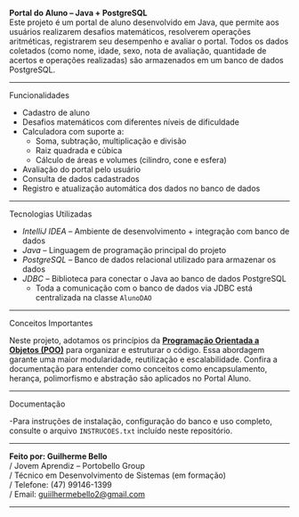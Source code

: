 **Portal do Aluno – Java + PostgreSQL**  
Este projeto é um portal de aluno desenvolvido em Java, que permite aos usuários realizarem desafios matemáticos, resolverem operações aritméticas, registrarem seu desempenho e avaliar o portal. Todos os dados coletados (como nome, idade, sexo, nota de avaliação, quantidade de acertos e operações realizadas) são armazenados em um banco de dados PostgreSQL.

---
Funcionalidades
- Cadastro de aluno  
- Desafios matemáticos com diferentes níveis de dificuldade  
- Calculadora com suporte a:
  - Soma, subtração, multiplicação e divisão  
  - Raiz quadrada e cúbica  
  - Cálculo de áreas e volumes (cilindro, cone e esfera)  
- Avaliação do portal pelo usuário  
- Consulta de dados cadastrados  
- Registro e atualização automática dos dados no banco de dados  
---
Tecnologias Utilizadas
- *IntelliJ IDEA* – Ambiente de desenvolvimento + integração com banco de dados  
- *Java* – Linguagem de programação principal do projeto  
- *PostgreSQL* – Banco de dados relacional utilizado para armazenar os dados  
- *JDBC* – Biblioteca para conectar o Java ao banco de dados PostgreSQL  
  - Toda a comunicação com o banco de dados via JDBC está centralizada na classe `AlunoDAO`
---
Conceitos Importantes

Neste projeto, adotamos os princípios da **[Programação Orientada a Objetos (POO)](./POO-no-Projeto.md)** para organizar e estruturar o código. Essa abordagem garante uma maior modularidade, reutilização e escalabilidade. Confira a documentação para entender como conceitos como encapsulamento, herança, polimorfismo e abstração são aplicados no Portal Aluno.

---
Documentação

-Para instruções de instalação, configuração do banco e uso completo, consulte o arquivo `INSTRUCOES.txt` incluído neste repositório.

---

**Feito por: Guilherme Bello**  
/ Jovem Aprendiz – Portobello Group  
/ Técnico em Desenvolvimento de Sistemas (em formação)  
/ Telefone: (47) 99146-1399  
/ Email: guiilhermebello2@gmail.com  

---
